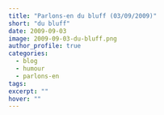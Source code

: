 ```yaml
---
title: "Parlons-en du bluff (03/09/2009)"
short: "du bluff"
date: 2009-09-03
image: 2009-09-03-du-bluff.png
author_profile: true
categories:
  - blog
  - humour
  - parlons-en
tags:
excerpt: ""
hover: ""
---
```

